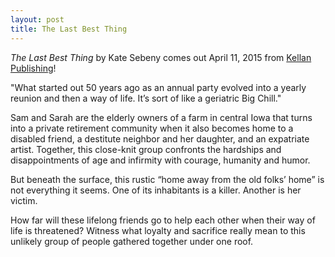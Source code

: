 ```yaml
---
layout: post
title: The Last Best Thing
---
```


*The Last Best Thing*  by Kate Sebeny comes out April 11, 2015 from [Kellan Publishing](http://kellanpublishing.com/index.php/authors/kate-sebeny/)!

"What started out 50 years ago as an annual party evolved into a yearly reunion and then a way of life. It’s sort of like a geriatric Big Chill."

Sam and Sarah are the elderly owners of a farm in central Iowa that turns into a private retirement community when it also becomes home to a disabled friend, a destitute neighbor and her daughter, and an expatriate artist. Together, this close-knit group confronts the hardships and disappointments of age and infirmity with courage, humanity and humor.

But beneath the surface, this rustic “home away from the old folks’ home” is not everything it seems. One of its inhabitants is a killer. Another is her victim.

How far will these lifelong friends go to help each other when their way of life is threatened? Witness what loyalty and sacrifice really mean to this unlikely group of people gathered together under one roof.